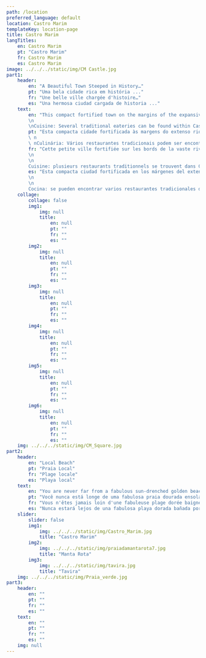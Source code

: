 ```yaml
---
path: /location
preferred_language: default
location: Castro Marim
templateKey: location-page
title: Castro Marim
langTitles:
    en: Castro Marim
    pt: "Castro Marim"
    fr: Castro Marim
    es: Castro Marim
image: ../../../static/img/CM Castle.jpg
part1: 
    header: 
        en: "A Beautiful Town Steeped in History…"
        pt: "Uma bela cidade rica em história ..."
        fr: "Une belle ville chargée d'histoire…"
        es: "Una hermosa ciudad cargada de historia ..."
    text: 
        en: "This compact fortified town on the margins of the expansive Guadiana river boasts a rich history dating back to Roman times. Overlooking vast salt flats and bordered by the Reserva Natural do Sapal de Castro Marim, there is much to offer the visitor. Whitewashed houses align narrow cobbled streets winding up to the impressive castle fortifications, whose construction was ordered by King Alfonso III during the XIII Century, with presence on this strategic site dating back to the bronze age. While away a lazy afternoon visiting the castle grounds and enjoy a favourite tipple in one of several bars and cafes dotted along pretty tranquil streets. For provisions, several mini-markets offer the basics, while larger supermarkets and an excellent selection of shopping facilities can be found in the nearby handsome border town of Vila Real do Santo António, just a short drive away.
        \n
        \nCuisine: Several traditional eateries can be found within Castro Marim itself, while country restaurants dotted in the surrounding olive covered lands and small nearby villages, such as Monte Francisco, provide perfect spots to sample hearty meals at very reasonable prices. For a greater selection, and for delicious seafood, head to Vila Real where the daily catch is served simply grilled with flavoursome local produce. Or head across the border, via ferry or road, to the vibrant Andalusian town of Ayamonte, where pretty tile bedecked squares and cosy cafes and restaurants serve varied and appetizing tapas."
        pt: "Esta compacta cidade fortificada às margens do extenso rio Guadiana possui uma rica história que remonta aos tempos romanos. Com vista para vastas salinas e ladeada pela Reserva Natural do Sapal de Castro Marim, há muito para oferecer ao visitante. Casas caiadas de branco alinham estreitas ruas de paralelepípedos que serpenteiam até as imponentes fortificações do castelo, cuja construção foi encomendada pelo rei Afonso III no século XIII, com presença neste local estratégico que remonta à idade do bronze. Passe uma tarde preguiçosa visitando os jardins do castelo e desfrute de sua bebida favorita em um dos vários bares e cafés espalhados ao longo de ruas tranquilas. Para provisões, vários minimercados oferecem o básico, enquanto supermercados maiores e uma excelente seleção de estabelecimentos comerciais podem ser encontrados na bela cidade fronteiriça de Vila Real do Santo António, a uma curta distância de carro.
        \ n
        \ nCulinária: Vários restaurantes tradicionais podem ser encontrados dentro de Castro Marim, enquanto os restaurantes rurais espalhados pelas terras cobertas de oliveiras circundantes e pequenas aldeias próximas, como Monte Francisco, proporcionam locais perfeitos para saborear refeições fartas a preços muito razoáveis. Para uma maior selecção, e para deliciosos mariscos, dirija-se a Vila Real onde o peixe do dia é servido simplesmente na brasa com saborosos produtos locais. Ou atravesse a fronteira, de balsa ou estrada, até a vibrante cidade andaluza de Ayamonte, onde lindas praças decoradas com azulejos e cafés e restaurantes aconchegantes servem tapas variados e apetitosos."
        fr: "Cette petite ville fortifiée sur les bords de la vaste rivière Guadiana possède une riche histoire remontant à l'époque romaine. Surplombant de vastes marais salants et bordé par la Reserva Natural do Sapal de Castro Marim, il y a beaucoup à offrir au visiteur. Des maisons blanchies à la chaux alignent des rues pavées étroites qui serpentent jusqu'aux impressionnantes fortifications du château, dont la construction a été ordonnée par le roi Alphonse III au XIIIe siècle, avec une présence sur ce site stratégique datant de l'âge du bronze. Passez un après-midi de farniente à visiter le parc du château et dégustez une boisson préférée dans l'un des nombreux bars et cafés disséminés le long de rues assez tranquilles. Pour les provisions, plusieurs supérettes proposent les produits de base, tandis que de plus grands supermarchés et une excellente sélection de magasins se trouvent dans la jolie ville frontalière voisine de Vila Real do Santo António, à quelques minutes en voiture.
        \n
        \n
        Cuisine: plusieurs restaurants traditionnels se trouvent dans Castro Marim même, tandis que les restaurants de campagne parsemés dans les terres environnantes couvertes d'oliviers et les petits villages voisins, tels que Monte Francisco, offrent des endroits parfaits pour déguster des repas copieux à des prix très raisonnables. Pour un plus grand choix et pour de délicieux fruits de mer, rendez-vous à Vila Real où la pêche du jour est servie simplement grillée avec de savoureux produits locaux. Ou traversez la frontière, par ferry ou par la route, jusqu'à la ville andalouse animée d'Ayamonte, où de jolies places ornées de tuiles et des cafés et restaurants confortables servent des tapas variées et appétissantes."
        es: "Esta compacta ciudad fortificada en los márgenes del extenso río Guadiana cuenta con una rica historia que se remonta a la época romana. Con vistas a vastas salinas y bordeado por la Reserva Natural do Sapal de Castro Marim, hay mucho que ofrecer al visitante. Casas encaladas alinean estrechas calles empedradas que se adentran en las impresionantes fortificaciones del castillo, cuya construcción ordenó el rey Alfonso III durante el siglo XIII, con presencia en este estratégico emplazamiento que se remonta a la Edad del Bronce. Pase una tarde de ocio visitando los terrenos del castillo y disfrute de una bebida favorita en uno de los varios bares y cafés que se encuentran a lo largo de calles bonitas y tranquilas. Para las provisiones, varios mini-mercados ofrecen lo básico, mientras que los supermercados más grandes y una excelente selección de tiendas se pueden encontrar en la hermosa ciudad fronteriza cercana de Vila Real do Santo António, a poca distancia en auto.
        \n
        \n
        Cocina: se pueden encontrar varios restaurantes tradicionales dentro de Castro Marim, mientras que los restaurantes campestres repartidos por las tierras circundantes cubiertas de olivos y los pequeños pueblos cercanos, como Monte Francisco, ofrecen lugares perfectos para degustar comidas abundantes a precios muy razonables. Para una mayor selección y deliciosos mariscos, diríjase a Vila Real, donde la pesca diaria se sirve simplemente a la parrilla con sabrosos productos locales. O cruza la frontera, en ferry o por carretera, hasta la vibrante ciudad andaluza de Ayamonte, donde bonitas plazas adornadas con azulejos y acogedores cafés y restaurantes sirven tapas variadas y apetitosas."
    collage:
        collage: false
        img1: 
            img: null
            title: 
                en: null
                pt: ""
                fr: ""
                es: ""
        img2: 
            img: null
            title: 
                en: null
                pt: ""
                fr: ""
                es: ""
        img3: 
            img: null
            title: 
                en: null
                pt: ""
                fr: ""
                es: ""
        img4: 
            img: null
            title: 
                en: null
                pt: ""
                fr: ""
                es: ""
        img5: 
            img: null
            title: 
                en: null
                pt: ""
                fr: ""
                es: ""
        img6: 
            img: null
            title: 
                en: null
                pt: ""
                fr: ""
                es: ""
    img: ../../../static/img/CM_Square.jpg
part2:
    header: 
        en: "Local Beach"
        pt: "Praia Local"
        fr: "Plage locale"
        es: "Playa local"
    text: 
        en: "You are never far from a fabulous sun-drenched golden beach on the Algarve and the nearby stretch of sands from Vila Real heading west do not disappoint. Boasting many Blue Flag distinctions of excellence, the beaches along this coast are expansive, slowly sloping and backed by golden dunes. Praia Verde beach access is elevated - you will need a car and be prepared to walk down the steps to reach the sands. Its name (translated as the 'Green Beach') is derived from the fact that it is unusually bordered by a lovely crest of pine trees, which makes the setting private. Directly next door, Cabeco Beach is smaller and with its hidden entramce, tensds to be less busy. For those who enjoy walking, here the sands are long and flat with a relaxing walk taking around 30 minutes either east to Monte Gordo or West to Altura."
        pt: "Você nunca está longe de uma fabulosa praia dourada ensolarada no Algarve e o trecho de areia próximo de Vila Real em direção a oeste não decepciona. Gozando de muitas distinções de excelência com Bandeira Azul, as praias ao longo desta costa são extensas, lentamente inclinadas e apoiadas por dunas douradas. O acesso à praia da Praia Verde é elevado - você precisará de um carro e esteja preparado para descer as escadas até chegar ao areal. O seu nome (traduzido como 'Praia Verde') deriva do facto de ser invulgarmente rodeado por uma adorável crista de pinheiros, o que torna o ambiente privado. Bem ao lado, a Praia do Cabeco é menor e com sua entrada oculta, muito menos movimentada. Para quem gosta de caminhar, aqui as areias são longas e planas com uma caminhada relaxante a cerca de 30 minutos a leste até Monte Gordo ou a oeste até Altura."
        fr: "Vous n'êtes jamais loin d'une fabuleuse plage dorée baignée de soleil sur l'Algarve et la bande de sable voisine de Vila Real vers l'ouest ne vous décevra pas. Bénéficiant de nombreuses distinctions d'excellence Pavillon Bleu, les plages le long de cette côte sont vastes, en pente douce et adossées à des dunes dorées. L'accès à la plage de Praia Verde est surélevé - vous aurez besoin d'une voiture et soyez prêt à descendre les marches pour atteindre le sable. Son nom (traduit par la « plage verte ») est dérivé du fait qu'elle est exceptionnellement bordée par une belle crête de pins, ce qui rend le cadre privé. Juste à côté, la plage de Cabeco est plus petite et avec son entrée cachée, elle a tendance à être moins fréquentée. Pour ceux qui aiment marcher, ici le sable est long et plat avec une promenade relaxante d'environ 30 minutes soit à l'est jusqu'à Monte Gordo, soit à l'ouest jusqu'à Altura."
        es: "Nunca estará lejos de una fabulosa playa dorada bañada por el sol en el Algarve y el tramo cercano de arena de Vila Real en dirección oeste no decepcionará. Con muchas distinciones de Bandera Azul de excelencia, las playas a lo largo de esta costa son extensas, de pendiente lenta y respaldadas por dunas doradas. El acceso a la playa de Praia Verde es elevado; necesitará un automóvil y prepárese para bajar los escalones para llegar a la arena. Su nombre (traducido como 'Playa Verde') se deriva del hecho de que está inusualmente bordeada por una hermosa cresta de pinos, lo que hace que el entorno sea privado. Justo al lado, la playa de Cabeco es más pequeña y con su entrada oculta, tiende a estar menos concurrida. Para aquellos que disfrutan caminar, aquí las arenas son largas y planas, con una caminata relajante que dura alrededor de 30 minutos al este hasta Monte Gordo o al oeste hasta Altura."
    slider:
        slider: false
        img1: 
            img: ../../../static/img/Castro_Marim.jpg
            title: "Castro Marim"
        img2: 
            img: ../../../static/img/praiadamantarota7.jpg
            title: "Manta Rota"
        img3: 
            img: ../../../static/img/tavira.jpg
            title: "Tavira"
    img: ../../../static/img/Praia_verde.jpg
part3:
    header: 
        en: ""
        pt: ""
        fr: ""
        es: ""
    text:
        en: ""
        pt: ""
        fr: ""
        es: ""
    img: null
---
```

